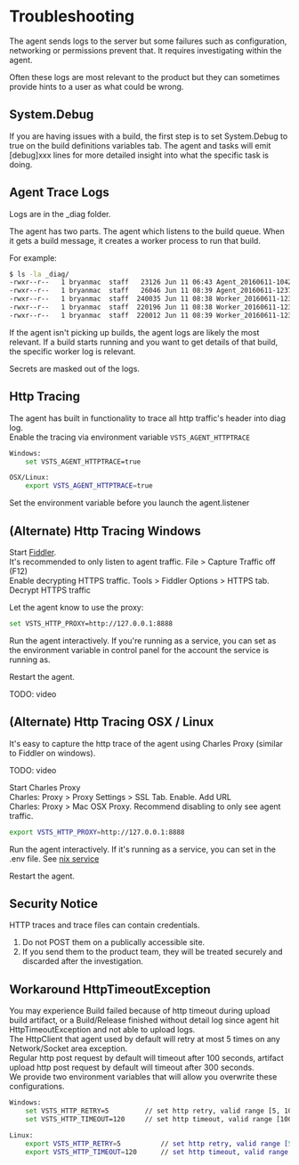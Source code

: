 # Troubleshooting

The agent sends logs to the server but some failures such as configuration, networking or permissions prevent that.  It requires investigating within the agent.

Often these logs are most relevant to the product but they can sometimes provide hints to a user as what could be wrong.

## System.Debug

If you are having issues with a build, the first step is to set System.Debug to true on the build definitions variables tab.  The agent and tasks will emit [debug]xxx lines for more detailed insight into what the specific task is doing.

## Agent Trace Logs

Logs are in the _diag folder.

The agent has two parts.  The agent which listens to the build queue.  When it gets a build message, it creates a worker process to run that build.  

For example:
```bash
$ ls -la _diag/
-rwxr--r--   1 bryanmac  staff   23126 Jun 11 06:43 Agent_20160611-104223-utc.log
-rwxr--r--   1 bryanmac  staff   26046 Jun 11 08:39 Agent_20160611-123755-utc.log
-rwxr--r--   1 bryanmac  staff  240035 Jun 11 08:38 Worker_20160611-123825-utc.log
-rwxr--r--   1 bryanmac  staff  220196 Jun 11 08:38 Worker_20160611-123843-utc.log
-rwxr--r--   1 bryanmac  staff  220012 Jun 11 08:39 Worker_20160611-123858-utc.log
```

If the agent isn't picking up builds, the agent logs are likely the most relevant.  If a build starts running and you want to get details of that build, the specific worker log is relevant.

Secrets are masked out of the logs.

## Http Tracing

The agent has built in functionality to trace all http traffic's header into diag log.  
Enable the tracing via environment variable `VSTS_AGENT_HTTPTRACE`

```bash
Windows:
    set VSTS_AGENT_HTTPTRACE=true

OSX/Linux:
    export VSTS_AGENT_HTTPTRACE=true
```
Set the environment variable before you launch the agent.listener

## (Alternate) Http Tracing Windows

Start [Fiddler](http://www.telerik.com/fiddler).  
It's recommended to only listen to agent traffic.  File > Capture Traffic off (F12)  
Enable decrypting HTTPS traffic.  Tools > Fiddler Options > HTTPS tab. Decrypt HTTPS traffic

Let the agent know to use the proxy:

```bash
set VSTS_HTTP_PROXY=http://127.0.0.1:8888
```

Run the agent interactively.  If you're running as a service, you can set as the environment variable in control panel for the account the service is running as.

Restart the agent.

TODO: video

## (Alternate) Http Tracing OSX / Linux

It's easy to capture the http trace of the agent using Charles Proxy (similar to Fiddler on windows).  

TODO: video

Start Charles Proxy  
Charles: Proxy > Proxy Settings > SSL Tab.  Enable.  Add URL  
Charles: Proxy > Mac OSX Proxy.  Recommend disabling to only see agent traffic.

```bash
export VSTS_HTTP_PROXY=http://127.0.0.1:8888
```

Run the agent interactively.  If it's running as a service, you can set in the .env file.  See [nix service](start/nixsvc.md)

Restart the agent.

## Security Notice

HTTP traces and trace files can contain credentials.  

1. Do not POST them on a publically accessible site.
2. If you send them to the product team, they will be treated securely and discarded after the investigation.

## Workaround HttpTimeoutException

You may experience Build failed because of http timeout during upload build artifact, or a Build/Release finished without detail log since agent hit HttpTimeoutException and not able to upload logs.  
The HttpClient that agent used by default will retry at most 5 times on any Network/Socket area exception.  
Regular http post request by default will timeout after 100 seconds, artifact upload http post request by default will timeout after 300 seconds.  
We provide two environment variables that will allow you overwrite these configurations.  

```bash
Windows:
    set VSTS_HTTP_RETRY=5         // set http retry, valid range [5, 10]  
    set VSTS_HTTP_TIMEOUT=120     // set http timeout, valid range [100, 1200]  

Linux:
    export VSTS_HTTP_RETRY=5          // set http retry, valid range [5, 10]  
    export VSTS_HTTP_TIMEOUT=120      // set http timeout, valid range [100, 1200]  
```